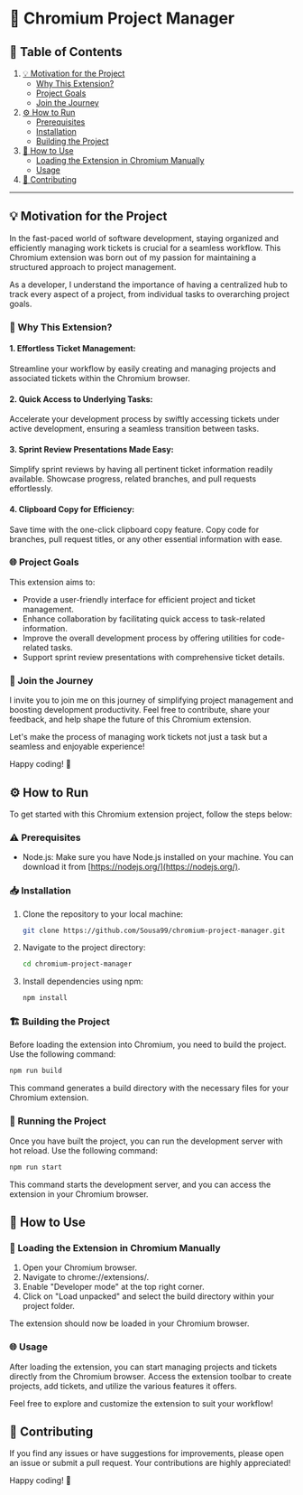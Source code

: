 # 📒 Chromium Project Manager

## 📄 Table of Contents
1. [💡 Motivation for the Project](#💡-motivation-for-the-project)
    - [Why This Extension?](#🚀-why-this-extension)
    - [Project Goals](#🌐-project-goals)
    - [Join the Journey](#🌈-join-the-journey)
2. [⚙️ How to Run](#⚙️-how-to-run)
    - [Prerequisites](#⚠️-prerequisites)
    - [Installation](#📥-installation)
    - [Building the Project](#🏗️-building-the-project)
3. [🏈 How to Use](#🏈-how-to-use)
    - [Loading the Extension in Chromium Manually](#🔄-loading-the-extension-in-chromium-manually)
    - [Usage](#🌐-usage)
4. [🤝 Contributing](#🤝-contributing)

------

## 💡 Motivation for the Project

In the fast-paced world of software development, staying organized and efficiently managing work tickets is crucial for a seamless workflow. This Chromium extension was born out of my passion for maintaining a structured approach to project management.

As a developer, I understand the importance of having a centralized hub to track every aspect of a project, from individual tasks to overarching project goals.

### 🚀 Why This Extension?

#### 1. **Effortless Ticket Management:**
Streamline your workflow by easily creating and managing projects and associated tickets within the Chromium browser.

#### 2. **Quick Access to Underlying Tasks:**
Accelerate your development process by swiftly accessing tickets under active development, ensuring a seamless transition between tasks.

#### 3. **Sprint Review Presentations Made Easy:**
Simplify sprint reviews by having all pertinent ticket information readily available. Showcase progress, related branches, and pull requests effortlessly.

#### 4. **Clipboard Copy for Efficiency:**
Save time with the one-click clipboard copy feature. Copy code for branches, pull request titles, or any other essential information with ease.

### 🌐 Project Goals

This extension aims to:
- Provide a user-friendly interface for efficient project and ticket management.
- Enhance collaboration by facilitating quick access to task-related information.
- Improve the overall development process by offering utilities for code-related tasks.
- Support sprint review presentations with comprehensive ticket details.

### 🌈 Join the Journey

I invite you to join me on this journey of simplifying project management and boosting development productivity. Feel free to contribute, share your feedback, and help shape the future of this Chromium extension.

Let's make the process of managing work tickets not just a task but a seamless and enjoyable experience!

Happy coding! 🚀

## ⚙️ How to Run

To get started with this Chromium extension project, follow the steps below:

### ⚠️ Prerequisites

- Node.js: Make sure you have Node.js installed on your machine. You can download it from [https://nodejs.org/](https://nodejs.org/).

### 📥 Installation

1. Clone the repository to your local machine:

    ```bash
    git clone https://github.com/Sousa99/chromium-project-manager.git
    ```

2. Navigate to the project directory:

    ```bash
    cd chromium-project-manager
    ```

3. Install dependencies using npm:

    ```bash
    npm install
    ```

### 🏗️ Building the Project

Before loading the extension into Chromium, you need to build the project. Use the following command:

```bash
npm run build
```

This command generates a build directory with the necessary files for your Chromium extension.

### 🚀 Running the Project
Once you have built the project, you can run the development server with hot reload. Use the following command:

```bash
npm run start
```

This command starts the development server, and you can access the extension in your Chromium browser.

## 🏈 How to Use

### 🔄 Loading the Extension in Chromium Manually
1. Open your Chromium browser.
2. Navigate to chrome://extensions/.
3. Enable "Developer mode" at the top right corner.
4. Click on "Load unpacked" and select the build directory within your project folder.

The extension should now be loaded in your Chromium browser.

### 🌐 Usage
After loading the extension, you can start managing projects and tickets directly from the Chromium browser. Access the extension toolbar to create projects, add tickets, and utilize the various features it offers.

Feel free to explore and customize the extension to suit your workflow!

## 🤝 Contributing
If you find any issues or have suggestions for improvements, please open an issue or submit a pull request. Your contributions are highly appreciated!

Happy coding! 🚀